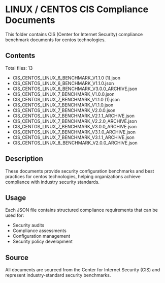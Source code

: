 # LINUX / CENTOS CIS Compliance Documents

This folder contains CIS (Center for Internet Security) compliance benchmark documents for centos technologies.

## Contents

Total files: 13

- CIS_CENTOS_LINUX_6_BENCHMARK_V1.1.0 (1).json
- CIS_CENTOS_LINUX_6_BENCHMARK_V1.1.0.json
- CIS_CENTOS_LINUX_6_BENCHMARK_V3.0.0_ARCHIVE.json
- CIS_CENTOS_LINUX_7_BENCHMARK_V1.0.0.json
- CIS_CENTOS_LINUX_7_BENCHMARK_V1.1.0 (1).json
- CIS_CENTOS_LINUX_7_BENCHMARK_V1.1.0.json
- CIS_CENTOS_LINUX_7_BENCHMARK_V2.0.0.json
- CIS_CENTOS_LINUX_7_BENCHMARK_V2.1.1_ARCHIVE.json
- CIS_CENTOS_LINUX_7_BENCHMARK_V2.2.0_ARCHIVE.json
- CIS_CENTOS_LINUX_7_BENCHMARK_V3.0.0_ARCHIVE.json
- CIS_CENTOS_LINUX_7_BENCHMARK_V3.1.0_ARCHIVE.json
- CIS_CENTOS_LINUX_7_BENCHMARK_V3.1.1_ARCHIVE.json
- CIS_CENTOS_LINUX_8_BENCHMARK_V2.0.0_ARCHIVE.json


## Description

These documents provide security configuration benchmarks and best practices for centos technologies, helping organizations achieve compliance with industry security standards.

## Usage

Each JSON file contains structured compliance requirements that can be used for:
- Security audits
- Compliance assessments  
- Configuration management
- Security policy development

## Source

All documents are sourced from the Center for Internet Security (CIS) and represent industry-standard security benchmarks.

